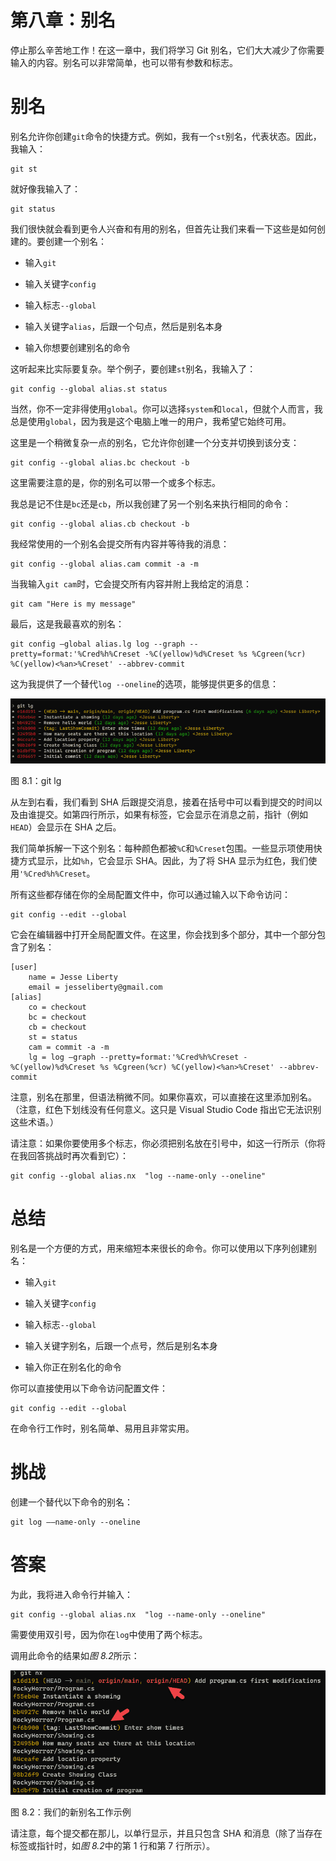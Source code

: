 

# 第八章：别名

停止那么辛苦地工作！在这一章中，我们将学习 Git 别名，它们大大减少了你需要输入的内容。别名可以非常简单，也可以带有参数和标志。

# 别名

别名允许你创建`git`命令的快捷方式。例如，我有一个`st`别名，代表状态。因此，我输入：

```
git st 
```

就好像我输入了：

```
git status 
```

我们很快就会看到更令人兴奋和有用的别名，但首先让我们来看一下这些是如何创建的。要创建一个别名：

+   输入`git`

+   输入关键字`config`

+   输入标志`--global`

+   输入关键字`alias`，后跟一个句点，然后是别名本身

+   输入你想要创建别名的命令

这听起来比实际要复杂。举个例子，要创建`st`别名，我输入了：

```
git config --global alias.st status 
```

当然，你不一定非得使用`global`。你可以选择`system`和`local`，但就个人而言，我总是使用`global`，因为我是这个电脑上唯一的用户，我希望它始终可用。

这里是一个稍微复杂一点的别名，它允许你创建一个分支并切换到该分支：

```
git config --global alias.bc checkout -b 
```

这里需要注意的是，你的别名可以带一个或多个标志。

我总是记不住是`bc`还是`cb`，所以我创建了另一个别名来执行相同的命令：

```
git config --global alias.cb checkout -b 
```

我经常使用的一个别名会提交所有内容并等待我的消息：

```
git config --global alias.cam commit -a -m 
```

当我输入`git cam`时，它会提交所有内容并附上我给定的消息：

```
git cam "Here is my message" 
```

最后，这是我最喜欢的别名：

```
git config –global alias.lg log --graph --pretty=format:'%Cred%h%Creset -%C(yellow)%d%Creset %s %Cgreen(%cr) %C(yellow)<%an>%Creset' --abbrev-commit 
```

这为我提供了一个替代`log --oneline`的选项，能够提供更多的信息：

![](img/B17741_08_01.png)

图 8.1：git lg

从左到右看，我们看到 SHA 后跟提交消息，接着在括号中可以看到提交的时间以及由谁提交。如第四行所示，如果有标签，它会显示在消息之前，指针（例如`HEAD`）会显示在 SHA 之后。

我们简单拆解一下这个别名：每种颜色都被`%C`和`%Creset`包围。一些显示项使用快捷方式显示，比如`%h`，它会显示 SHA。因此，为了将 SHA 显示为红色，我们使用`'%Cred%h%Creset`。

所有这些都存储在你的全局配置文件中，你可以通过输入以下命令访问：

```
git config --edit --global 
```

它会在编辑器中打开全局配置文件。在这里，你会找到多个部分，其中一个部分包含了别名：

```
[user]
    name = Jesse Liberty
    email = jesseliberty@gmail.com
[alias]
    co = checkout
    bc = checkout
    cb = checkout
    st = status
    cam = commit -a -m
    lg = log –graph --pretty=format:'%Cred%h%Creset -%C(yellow)%d%Creset %s %Cgreen(%cr) %C(yellow)<%an>%Creset' --abbrev-commit 
```

注意，别名在那里，但语法稍微不同。如果你喜欢，可以直接在这里添加别名。（注意，红色下划线没有任何意义。这只是 Visual Studio Code 指出它无法识别这些术语。）

请注意：如果你要使用多个标志，你必须把别名放在引号中，如这一行所示（你将在我回答挑战时再次看到它）：

```
git config --global alias.nx  "log --name-only --oneline" 
```

# 总结

别名是一个方便的方式，用来缩短本来很长的命令。你可以使用以下序列创建别名：

+   输入`git`

+   输入关键字`config`

+   输入标志`--global`

+   输入关键字别名，后跟一个点号，然后是别名本身

+   输入你正在别名化的命令

你可以直接使用以下命令访问配置文件：

```
git config --edit --global 
```

在命令行工作时，别名简单、易用且非常实用。

# 挑战

创建一个替代以下命令的别名：

```
git log ––name-only --oneline 
```

# 答案

为此，我将进入命令行并输入：

```
git config --global alias.nx  "log --name-only --oneline" 
```

需要使用双引号，因为你在`log`中使用了两个标志。

调用此命令的结果如*图 8.2*所示：

![](img/B17741_08_02.png)

图 8.2：我们的新别名工作示例

请注意，每个提交都在那儿，以单行显示，并且只包含 SHA 和消息（除了当存在标签或指针时，如*图 8.2*中的第 1 行和第 7 行所示）。

